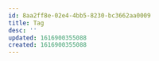 ```yaml
---
id: 8aa2ff8e-02e4-4bb5-8230-bc3662aa0009
title: Tag
desc: ''
updated: 1616900355088
created: 1616900355088
---
```


